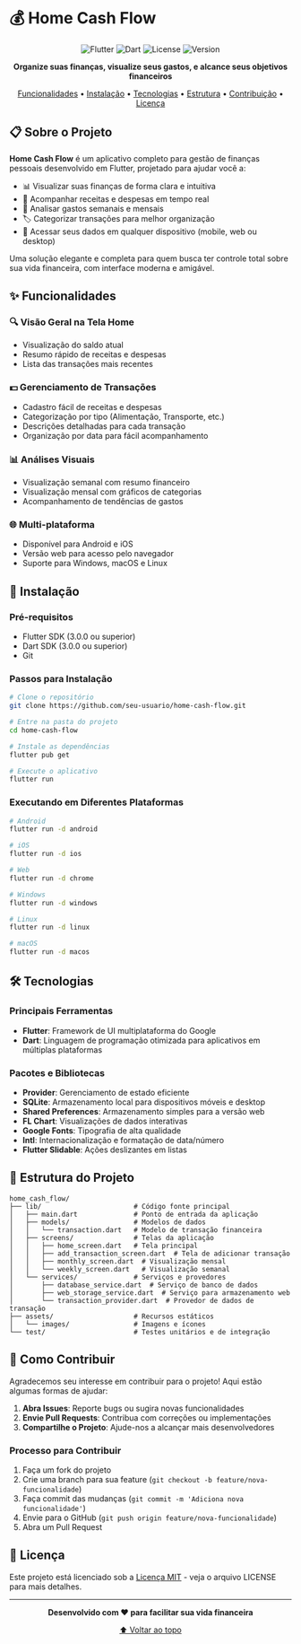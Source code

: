 # 💰 Home Cash Flow

<div align="center">

![Flutter](https://img.shields.io/badge/Flutter-02569B?style=for-the-badge&logo=flutter&logoColor=white)
![Dart](https://img.shields.io/badge/Dart-0175C2?style=for-the-badge&logo=dart&logoColor=white)
![License](https://img.shields.io/badge/License-MIT-green?style=for-the-badge)
![Version](https://img.shields.io/badge/Version-1.0.0-blue?style=for-the-badge)

**Organize suas finanças, visualize seus gastos, e alcance seus objetivos financeiros**

[Funcionalidades](#-funcionalidades) •
[Instalação](#-instalação) •
[Tecnologias](#-tecnologias) •
[Estrutura](#-estrutura-do-projeto) •
[Contribuição](#-como-contribuir) •
[Licença](#-licença)

</div>

## 📋 Sobre o Projeto

**Home Cash Flow** é um aplicativo completo para gestão de finanças pessoais desenvolvido em Flutter, projetado para ajudar você a:

- 📊 Visualizar suas finanças de forma clara e intuitiva
- 💸 Acompanhar receitas e despesas em tempo real
- 📅 Analisar gastos semanais e mensais
- 🏷️ Categorizar transações para melhor organização
- 📱 Acessar seus dados em qualquer dispositivo (mobile, web ou desktop)

Uma solução elegante e completa para quem busca ter controle total sobre sua vida financeira, com interface moderna e amigável.

## ✨ Funcionalidades

### 🔍 Visão Geral na Tela Home
- Visualização do saldo atual
- Resumo rápido de receitas e despesas
- Lista das transações mais recentes

### 💵 Gerenciamento de Transações
- Cadastro fácil de receitas e despesas
- Categorização por tipo (Alimentação, Transporte, etc.)
- Descrições detalhadas para cada transação
- Organização por data para fácil acompanhamento

### 📊 Análises Visuais
- Visualização semanal com resumo financeiro
- Visualização mensal com gráficos de categorias
- Acompanhamento de tendências de gastos

### 🌐 Multi-plataforma
- Disponível para Android e iOS
- Versão web para acesso pelo navegador
- Suporte para Windows, macOS e Linux

## 🚀 Instalação

### Pré-requisitos
- Flutter SDK (3.0.0 ou superior)
- Dart SDK (3.0.0 ou superior)
- Git

### Passos para Instalação

```bash
# Clone o repositório
git clone https://github.com/seu-usuario/home-cash-flow.git

# Entre na pasta do projeto
cd home-cash-flow

# Instale as dependências
flutter pub get

# Execute o aplicativo
flutter run
```

### Executando em Diferentes Plataformas

```bash
# Android
flutter run -d android

# iOS
flutter run -d ios

# Web
flutter run -d chrome

# Windows
flutter run -d windows

# Linux
flutter run -d linux

# macOS
flutter run -d macos
```

## 🛠️ Tecnologias

### Principais Ferramentas
- **Flutter**: Framework de UI multiplataforma do Google
- **Dart**: Linguagem de programação otimizada para aplicativos em múltiplas plataformas

### Pacotes e Bibliotecas
- **Provider**: Gerenciamento de estado eficiente
- **SQLite**: Armazenamento local para dispositivos móveis e desktop
- **Shared Preferences**: Armazenamento simples para a versão web
- **FL Chart**: Visualizações de dados interativas
- **Google Fonts**: Tipografia de alta qualidade
- **Intl**: Internacionalização e formatação de data/número
- **Flutter Slidable**: Ações deslizantes em listas

## 📁 Estrutura do Projeto

```
home_cash_flow/
├── lib/                       # Código fonte principal
│   ├── main.dart              # Ponto de entrada da aplicação
│   ├── models/                # Modelos de dados
│   │   └── transaction.dart   # Modelo de transação financeira
│   ├── screens/               # Telas da aplicação
│   │   ├── home_screen.dart   # Tela principal
│   │   ├── add_transaction_screen.dart  # Tela de adicionar transação
│   │   ├── monthly_screen.dart  # Visualização mensal
│   │   └── weekly_screen.dart   # Visualização semanal
│   └── services/              # Serviços e provedores
│       ├── database_service.dart  # Serviço de banco de dados
│       ├── web_storage_service.dart  # Serviço para armazenamento web
│       └── transaction_provider.dart  # Provedor de dados de transação
├── assets/                    # Recursos estáticos
│   └── images/                # Imagens e ícones
└── test/                      # Testes unitários e de integração
```

## 🤝 Como Contribuir

Agradecemos seu interesse em contribuir para o projeto! Aqui estão algumas formas de ajudar:

1. **Abra Issues**: Reporte bugs ou sugira novas funcionalidades
2. **Envie Pull Requests**: Contribua com correções ou implementações
3. **Compartilhe o Projeto**: Ajude-nos a alcançar mais desenvolvedores

### Processo para Contribuir

1. Faça um fork do projeto
2. Crie uma branch para sua feature (`git checkout -b feature/nova-funcionalidade`)
3. Faça commit das mudanças (`git commit -m 'Adiciona nova funcionalidade'`)
4. Envie para o GitHub (`git push origin feature/nova-funcionalidade`)
5. Abra um Pull Request

## 📝 Licença

Este projeto está licenciado sob a [Licença MIT](LICENSE) - veja o arquivo LICENSE para mais detalhes.

---

<div align="center">

**Desenvolvido com ❤️ para facilitar sua vida financeira**

[⬆ Voltar ao topo](#-home-cash-flow)

</div>
